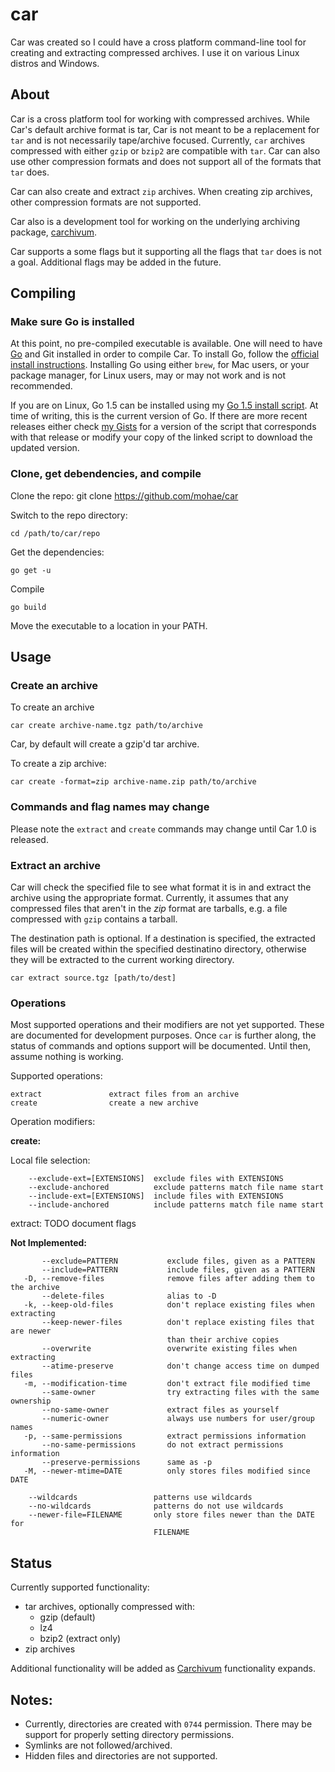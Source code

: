 car
===

Car was created so I could have a cross platform command-line tool for creating and extracting compressed archives. I use it on various Linux distros and Windows.

## About 
Car is a cross platform tool for working with compressed archives. While Car's default archive format is tar, Car is not meant to be a replacement for `tar` and is not necessarily tape/archive focused. Currently, `car` archives compressed with either `gzip` or `bzip2` are compatible with `tar`. Car can also use other compression formats and does not support all of the formats that `tar` does. 

Car can also create and extract `zip` archives. When creating zip archives, other compression formats are not supported.

Car also is a development tool for working on the underlying archiving package, [carchivum](https://github.com/mohae/carchivum).

Car supports a some flags but it supporting all the flags that `tar` does is not a goal. Additional flags may be added in the future.

## Compiling
### Make sure Go is installed
At this point, no pre-compiled executable is available. One will need to have [Go](https://golang.org) and Git installed in order to compile Car. To install Go, follow the [official install instructions](https://golang.org/doc/install.html). Installing Go using either `brew`, for Mac users, or your package manager, for Linux users, may or may not work and is not recommended.

If you are on Linux, Go 1.5 can be installed using my [Go 1.5 install script](https://gist.github.com/mohae/7e738af18e5041ac3fc4). At time of writing, this is the current version of Go. If there are more recent releases either check [my Gists](https://gist.github.com/mohae) for a version of the script that corresponds with that release or modify your copy of the linked script to download the updated version.

### Clone, get debendencies, and compile
Clone the repo:
    git clone https://github.com/mohae/car

Switch to the repo directory:

    cd /path/to/car/repo

Get the dependencies:

    go get -u

Compile

    go build

Move the executable to a location in your PATH.

## Usage
### Create an archive
To create an archive

    car create archive-name.tgz path/to/archive

Car, by default will create a gzip'd tar archive.

To create a zip archive:

    car create -format=zip archive-name.zip path/to/archive

### Commands and flag names may change
Please note the `extract` and `create` commands may change until Car 1.0 is released.

### Extract an archive
Car will check the specified file to see what format it is in and extract the archive using the appropriate format. Currently, it assumes that any compressed files that aren't in the _zip_ format are tarballs, e.g. a file compressed with `gzip` contains a tarball.

The destination path is optional. If a destination is specified, the extracted files will be created within the specified destinatino directory, otherwise they will be extracted to the current working directory.

    car extract source.tgz [path/to/dest] 

### Operations
Most supported operations and their modifiers are not yet supported. These are documented for development purposes. Once `car` is further along, the status of commands and options support will be documented. Until then, assume nothing is working. 

Supported operations:

    extract               extract files from an archive
    create                create a new archive

Operation modifiers:

__create:__
  
Local file selection:
```  
    --exclude-ext=[EXTENSIONS]  exclude files with EXTENSIONS
    --exclude-anchored          exclude patterns match file name start
    --include-ext=[EXTENSIONS]  include files with EXTENSIONS
    --include-anchored          include patterns match file name start
```
extract:
TODO document flags


__Not Implemented:__
```  
       --exclude=PATTERN           exclude files, given as a PATTERN  
       --include=PATTERN           include files, given as a PATTERN  
   -D, --remove-files              remove files after adding them to the archive  
       --delete-files              alias to -D  
   -k, --keep-old-files            don't replace existing files when extracting  
       --keep-newer-files          don't replace existing files that are newer  
                                   than their archive copies  
       --overwrite                 overwrite existing files when extracting  
       --atime-preserve            don't change access time on dumped files  
   -m, --modification-time         don't extract file modified time  
       --same-owner                try extracting files with the same ownership  
       --no-same-owner             extract files as yourself  
       --numeric-owner             always use numbers for user/group names  
   -p, --same-permissions          extract permissions information  
       --no-same-permissions       do not extract permissions information  
       --preserve-permissions      same as -p  
   -M, --newer-mtime=DATE          only stores files modified since DATE  

    --wildcards                 patterns use wildcards  
    --no-wildcards              patterns do not use wildcards  
    --newer-file=FILENAME       only store files newer than the DATE for  
                                FILENAME
```
## Status
Currently supported functionality:  
  * tar archives, optionally compressed with:  
    * gzip (default)  
    * lz4  
    * bzip2 (extract only)  
  * zip archives  

Additional functionality will be added as [Carchivum](https://github.com/mohae/carchivum) functionality expands.  

## Notes:  
* Currently, directories are created with `0744` permission. There may be support for properly setting directory permissions.  
* Symlinks are not followed/archived.  
* Hidden files and directories are not supported.  
